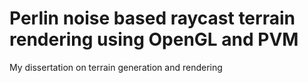 Perlin noise based raycast terrain rendering using OpenGL and PVM
==================================================================

My dissertation on terrain generation and rendering
